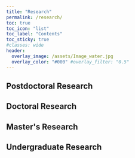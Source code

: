 ```yaml
---
title: "Research"
permalink: /research/
toc: true
toc_icon: "list"
toc_label: "Contents"
toc_sticky: true
#classes: wide
header:
  overlay_image: /assets/Image_water.jpg
  overlay_color: "#000" #overlay_filter: "0.5"
---
```


## Postdoctoral Research

## Doctoral Research

## Master's Research

## Undergraduate Research
